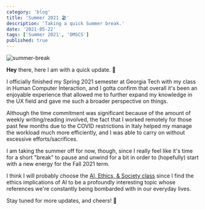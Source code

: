 ```yaml
---
category: 'blog'
title: 'Summer 2021 🏖️'
description: 'Taking a quick Summer break.'
date: '2021-05-22'
tags: ['Summer 2021', 'OMSCS']
published: true
---
```


![summer-break](/static/images/blog-posts/ai.jpg)

**Hey** there, here I am with a quick update. 📰

I officially finished my Spring 2021 semester at Georgia Tech with my class in Human Computer Interaction, and I gotta confirm that overall it's been an enjoyable experience that allowed me to further expand my knowledge in the UX field and gave me such a broader perspective on things.

Although the time commitment was significant because of the amount of weekly writing/reading involved, the fact that I worked remotely for those past few months due to the COVID restrictions in Italy helped my manage the workload much more efficiently, and I was able to carry on without excessive efforts/sacrifices.

I am taking the summer off for now, though, since I really feel like it's time for a short "break" to pause and unwind for a bit in order to (hopefully) start with a new energy for the Fall 2021 term.

I think I will probably choose the [AI, Ethics, & Society class](https://omscs.gatech.edu/cs-6603-ai-ethics-and-society) since I find the ethics implications of AI to be a profoundly interesting topic whose references we're constantly being bombarded with in our everyday lives.

Stay tuned for more updates, and cheers! 👋
